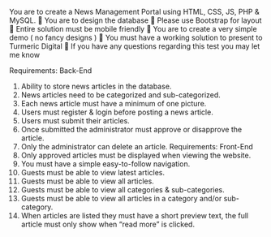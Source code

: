 You are to create a News Management Portal using HTML, CSS, JS, PHP &amp; MySQL.
 You are to design the database
 Please use Bootstrap for layout
 Entire solution must be mobile friendly
 You are to create a very simple demo ( no fancy designs )
 You must have a working solution to present to Turmeric Digital
 If you have any questions regarding this test you may let me know

Requirements: Back-End
1. Ability to store news articles in the database.
2. News articles need to be categorized and sub-categorized.
3. Each news article must have a minimum of one picture.
4. Users must register &amp; login before posting a news article.
5. Users must submit their articles.
6. Once submitted the administrator must approve or disapprove the article.
7. Only the administrator can delete an article.
Requirements: Front-End
8. Only approved articles must be displayed when viewing the website.
9. You must have a simple easy-to-follow navigation.
10. Guests must be able to view latest articles.
11. Guests must be able to view all articles.
12. Guests must be able to view all categories &amp; sub-categories.
13. Guests must be able to view all articles in a category and/or sub-category.
14. When articles are listed they must have a short preview text, the full article must only
show when “read more” is clicked.
